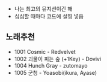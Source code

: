 - 나는 최고의 뮤지션이긴 해
- 심심할 때마다 코드에 설띵 넣음



## 노래추천
- 1001 Cosmic - Redvelvet
- 1002 괴물이 피는 숲 (+1Key) - Dovivi
- 1004 Hunch Gray - zutomayo
- 1005 군청 - Yoasobi(ikura, Ayase)
